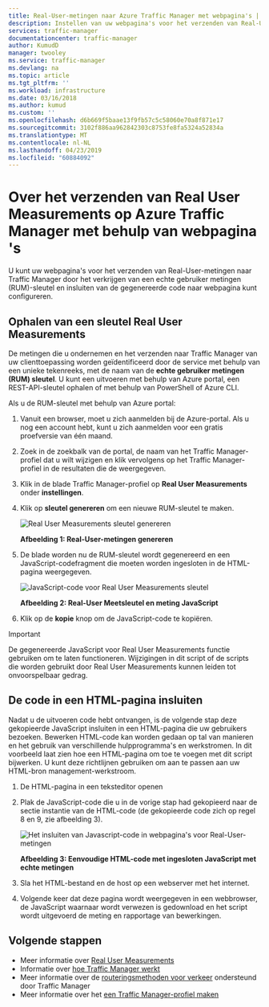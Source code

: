 ```yaml
---
title: Real-User-metingen naar Azure Traffic Manager met webpagina's | Microsoft Docs
description: Instellen van uw webpagina's voor het verzenden van Real-User-metingen naar Traffic Manager
services: traffic-manager
documentationcenter: traffic-manager
author: KumudD
manager: twooley
ms.service: traffic-manager
ms.devlang: na
ms.topic: article
ms.tgt_pltfrm: ''
ms.workload: infrastructure
ms.date: 03/16/2018
ms.author: kumud
ms.custom: ''
ms.openlocfilehash: d6b669f5baae13f9fb57c5c58060e70a8f871e17
ms.sourcegitcommit: 3102f886aa962842303c8753fe8fa5324a52834a
ms.translationtype: MT
ms.contentlocale: nl-NL
ms.lasthandoff: 04/23/2019
ms.locfileid: "60884092"
---
```

# <a name="how-to-send-real-user-measurements-to-azure-traffic-manager-using-web-pages"></a>Over het verzenden van Real User Measurements op Azure Traffic Manager met behulp van webpagina 's

U kunt uw webpagina's voor het verzenden van Real-User-metingen naar Traffic Manager door het verkrijgen van een echte gebruiker metingen (RUM)-sleutel en insluiten van de gegenereerde code naar webpagina kunt configureren.

## <a name="obtain-a-real-user-measurements-key"></a>Ophalen van een sleutel Real User Measurements

De metingen die u ondernemen en het verzenden naar Traffic Manager van uw clienttoepassing worden geïdentificeerd door de service met behulp van een unieke tekenreeks, met de naam van de **echte gebruiker metingen (RUM) sleutel**. U kunt een uitvoeren met behulp van Azure portal, een REST-API-sleutel ophalen of met behulp van PowerShell of Azure CLI.

Als u de RUM-sleutel met behulp van Azure portal:
1. Vanuit een browser, moet u zich aanmelden bij de Azure-portal. Als u nog een account hebt, kunt u zich aanmelden voor een gratis proefversie van één maand.
2. Zoek in de zoekbalk van de portal, de naam van het Traffic Manager-profiel dat u wilt wijzigen en klik vervolgens op het Traffic Manager-profiel in de resultaten die de weergegeven.
3. Klik in de blade Traffic Manager-profiel op **Real User Measurements** onder **instellingen**.
4. Klik op **sleutel genereren** om een nieuwe RUM-sleutel te maken.
 
   ![Real User Measurements sleutel genereren](./media/traffic-manager-create-rum-visual-studio/generate-rum-key.png)

   **Afbeelding 1: Real-User-metingen genereren**

5. De blade worden nu de RUM-sleutel wordt gegenereerd en een JavaScript-codefragment die moeten worden ingesloten in de HTML-pagina weergegeven.
 
    ![JavaScript-code voor Real User Measurements sleutel](./media/traffic-manager-create-rum-web-pages/rum-javascript-code.png)

    **Afbeelding 2: Real-User Meetsleutel en meting JavaScript**
 
6. Klik op de **kopie** knop om de JavaScript-code te kopiëren. 

>[!IMPORTANT]
> De gegenereerde JavaScript voor Real User Measurements functie gebruiken om te laten functioneren. Wijzigingen in dit script of de scripts die worden gebruikt door Real User Measurements kunnen leiden tot onvoorspelbaar gedrag.

## <a name="embed-the-code-to-an-html-web-page"></a>De code in een HTML-pagina insluiten

Nadat u de uitvoeren code hebt ontvangen, is de volgende stap deze gekopieerde JavaScript insluiten in een HTML-pagina die uw gebruikers bezoeken. Bewerken HTML-code kan worden gedaan op tal van manieren en het gebruik van verschillende hulpprogramma's en werkstromen. In dit voorbeeld laat zien hoe een HTML-pagina om toe te voegen met dit script bijwerken. U kunt deze richtlijnen gebruiken om aan te passen aan uw HTML-bron management-werkstroom.

1.  De HTML-pagina in een teksteditor openen
2.  Plak de JavaScript-code die u in de vorige stap had gekopieerd naar de sectie instantie van de HTML-code (de gekopieerde code zich op regel 8 en 9, zie afbeelding 3).
 
    ![Het insluiten van Javascript-code in webpagina's voor Real-User-metingen](./media/traffic-manager-create-rum-web-pages/real-user-measurement-embed-script.png)  

    **Afbeelding 3: Eenvoudige HTML-code met ingesloten JavaScript met echte metingen**

3.  Sla het HTML-bestand en de host op een webserver met het internet. 
4. Volgende keer dat deze pagina wordt weergegeven in een webbrowser, de JavaScript waarnaar wordt verwezen is gedownload en het script wordt uitgevoerd de meting en rapportage van bewerkingen.


## <a name="next-steps"></a>Volgende stappen
- Meer informatie over [Real User Measurements](traffic-manager-rum-overview.md)
- Informatie over [hoe Traffic Manager werkt](traffic-manager-overview.md)
- Meer informatie over de [routeringsmethoden voor verkeer](traffic-manager-routing-methods.md) ondersteund door Traffic Manager
- Meer informatie over het [een Traffic Manager-profiel maken](traffic-manager-create-profile.md)

